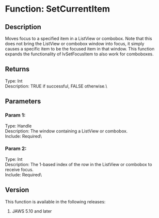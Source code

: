 # Function: SetCurrentItem

## Description

Moves focus to a specified item in a ListView or combobox. Note that
this does not bring the ListView or combobox window into focus, it
simply causes a specific item to be the focused item in that window.
This function expands the functionality of lvSetFocusItem to also work
for comboboxes.

## Returns

Type: Int\
Description: TRUE if successful, FALSE otherwise.\

## Parameters

### Param 1:

Type: Handle\
Description: The window containing a ListView or combobox.\
Include: Required\

### Param 2:

Type: Int\
Description: The 1-based index of the row in the ListView or combobox to
receive focus.\
Include: Required\

## Version

This function is available in the following releases:

1.  JAWS 5.10 and later
